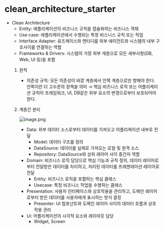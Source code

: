 # clean_architecture_starter

- Clean Architecture
  - Entity: 애플리케이션의 비즈니스 규칙을 캡슐화하는 비즈니스 객체
  - Use case: 애플리케이션에서 수행되는 특정 비스니스 규칙 또는 작업
  - Interface Adapter: 유즈케이스와 엔티디를 외부 에이전트와 시스템의 내부 구조사이를 연결하는 역할
  - Frameworks & Drivers: 시스템의 가장 외부 계층으로 모든 세부사항(DB, Web, UI 등)을 포함
  1. 원칙
     - 의존성 규칙: 모든 의존성이 바깥 계층에서 안쪽 계층으로만 향해야 한다. 안쪽이란 더 고수준의 정책을 의미 → 핵심 비즈니스 로직 또는 어플리케이션 규칙이 프레임워크, UI, DB같은 외부 요소의 변경으로부터 보호되어야 한다.
  2. 계층간 분리

     ![image.png](https://prod-files-secure.s3.us-west-2.amazonaws.com/022a5942-5b92-4d4b-a5fa-596c8b0508b1/58edf93c-5f54-441f-9275-150eeaadfb54/image.png)

     - Data: 외부 데이터 소스로부터 데이터를 가져오고 어플리케이션 내부로 전달
       - Model: 데이터 구조를 정의
       - DataSource: 데이터를 실제로 가져오는 로컬 및 원격 소스
       - Repository: DataSource와 상위 레이어 사이 중간자 역할
     - Domain: 비즈니스 로직 담당으로 핵심 기능과 규칙 정의, 데이터 레이어로부터 전달받은 데이터를 처리하고, 처리된 데이터를 프레젠테이션 레이어로 전달
       - Entity: 비즈니스 로직을 포함하는 핵심 클래스
       - Usecase: 특정 비즈니스 작업을 수행하는 클래스
     - Presentation: 사용자 인터페이스와 상호작용을 관리하고, 도메인 레이어로부터 받은 데이터를 사용자에게 표시하는 방식 결정
       - Presenter: UI 컴포넌트와 도메인 레이어 사이의 데이터 흐름과 상호작용 관리
     - Ui: 어플리케이션의 시각적 요소와 레이아웃 담당
       - Widget, Screen
